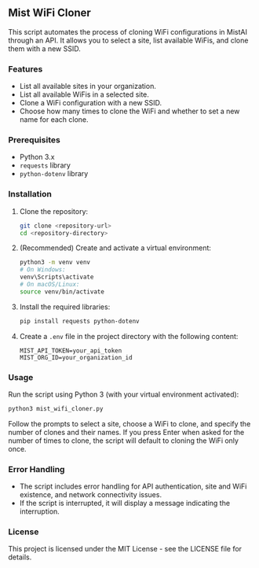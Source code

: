 ## Mist WiFi Cloner

This script automates the process of cloning WiFi configurations in MistAI through an API. It allows you to select a site, list available WiFis, and clone them with a new SSID.

### Features
- List all available sites in your organization.
- List all available WiFis in a selected site.
- Clone a WiFi configuration with a new SSID.
- Choose how many times to clone the WiFi and whether to set a new name for each clone.

### Prerequisites
- Python 3.x
- `requests` library
- `python-dotenv` library

### Installation
1. Clone the repository:
   ```bash
   git clone <repository-url>
   cd <repository-directory>
   ```

2. (Recommended) Create and activate a virtual environment:
   ```bash
   python3 -m venv venv
   # On Windows:
   venv\Scripts\activate
   # On macOS/Linux:
   source venv/bin/activate
   ```

3. Install the required libraries:
   ```bash
   pip install requests python-dotenv
   ```

4. Create a `.env` file in the project directory with the following content:
   ```
   MIST_API_TOKEN=your_api_token
   MIST_ORG_ID=your_organization_id
   ```

### Usage
Run the script using Python 3 (with your virtual environment activated):
```bash
python3 mist_wifi_cloner.py
```

Follow the prompts to select a site, choose a WiFi to clone, and specify the number of clones and their names. If you press Enter when asked for the number of times to clone, the script will default to cloning the WiFi only once.

### Error Handling
- The script includes error handling for API authentication, site and WiFi existence, and network connectivity issues.
- If the script is interrupted, it will display a message indicating the interruption.

### License
This project is licensed under the MIT License - see the LICENSE file for details. 